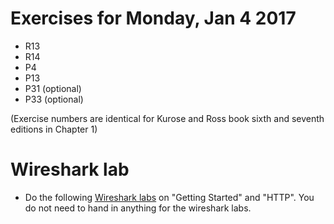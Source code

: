 # Exercises for Monday, Jan 4 2017

* R13 
* R14
* P4
* P13
* P31 (optional)
* P33 (optional)

(Exercise numbers are identical for Kurose and Ross book sixth and seventh editions in Chapter 1)

# Wireshark lab 

* Do the following [Wireshark labs](https://www-net.cs.umass.edu/wireshark-labs/) on "Getting Started" and "HTTP". You do not need to hand in anything for the wireshark labs. 

